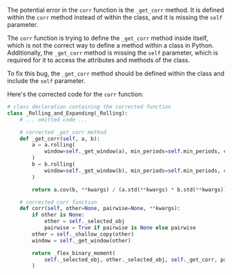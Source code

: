 The potential error in the `corr` function is the `_get_corr` method. It is defined within the `corr` method instead of within the class, and it is missing the `self` parameter.

The `corr` function is trying to define the `_get_corr` method inside itself, which is not the correct way to define a method within a class in Python. Additionally, the `_get_corr` method is missing the `self` parameter, which is required for it to access the attributes and methods of the class.

To fix this bug, the `_get_corr` method should be defined within the class and include the `self` parameter.

Here's the corrected code for the `corr` function:

```python
# class declaration containing the corrected function
class _Rolling_and_Expanding(_Rolling):
    # ... omitted code ...

    # corrected _get_corr method
    def _get_corr(self, a, b):
        a = a.rolling(
            window=self._get_window(a), min_periods=self.min_periods, center=self.center
        )
        b = b.rolling(
            window=self._get_window(b), min_periods=self.min_periods, center=self.center
        )

        return a.cov(b, **kwargs) / (a.std(**kwargs) * b.std(**kwargs))

    # corrected corr function
    def corr(self, other=None, pairwise=None, **kwargs):
        if other is None:
            other = self._selected_obj
            pairwise = True if pairwise is None else pairwise
        other = self._shallow_copy(other)
        window = self._get_window(other)

        return _flex_binary_moment(
            self._selected_obj, other._selected_obj, self._get_corr, pairwise=bool(pairwise)
        )
```